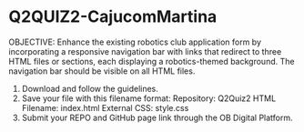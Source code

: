 # Q2QUIZ2-CajucomMartina
OBJECTIVE: Enhance the existing robotics club application form by incorporating a responsive navigation bar with links that redirect to three HTML files or sections, each displaying a robotics-themed background. The navigation bar should be visible on all HTML files. 

1. Download and follow the guidelines.
2. Save your file with this filename format:
       Repository: Q2Quiz2
       HTML Filename: index.html
       External CSS: style.css
3. Submit your REPO and GitHub page link through the OB Digital Platform.
